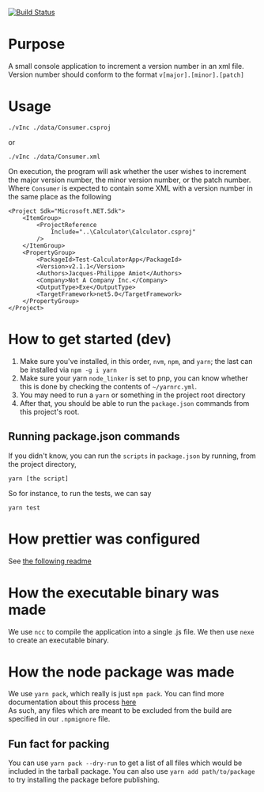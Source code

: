 [![Build Status](https://dev.azure.com/jacquespamiot/version-incrementor/_apis/build/status/Jacques-Philippe.vInc?branchName=azure-pipelines)](https://dev.azure.com/jacquespamiot/version-incrementor/_build/latest?definitionId=2&branchName=azure-pipelines)

# Purpose

A small console application to increment a version number in an xml file. Version number should conform to the format `v[major].[minor].[patch]`

# Usage

```
./vInc ./data/Consumer.csproj
```

or

```
./vInc ./data/Consumer.xml
```

On execution, the program will ask whether the user wishes to increment the major version number, the minor version number, or the patch number.
Where `Consumer` is expected to contain some XML with a version number in the same place as the following

```
<Project Sdk="Microsoft.NET.Sdk">
    <ItemGroup>
        <ProjectReference
            Include="..\Calculator\Calculator.csproj"
        />
    </ItemGroup>
    <PropertyGroup>
        <PackageId>Test-CalculatorApp</PackageId>
        <Version>v2.1.1</Version>
        <Authors>Jacques-Philippe Amiot</Authors>
        <Company>Not A Company Inc.</Company>
        <OutputType>Exe</OutputType>
        <TargetFramework>net5.0</TargetFramework>
    </PropertyGroup>
</Project>

```

# How to get started (dev)

1. Make sure you've installed, in this order, `nvm`, `npm`, and `yarn`; the last can be installed via `npm -g i yarn`
1. Make sure your yarn `node_linker` is set to pnp, you can know whether this is done by checking the contents of `~/yarnrc.yml`.
1. You may need to run a `yarn` or something in the project root directory
1. After that, you should be able to run the `package.json` commands from this project's root.

## Running package.json commands

If you didn't know, you can run the `scripts` in `package.json` by running, from the project directory,

```
yarn [the script]
```

So for instance, to run the tests, we can say

```
yarn test
```

# How prettier was configured

See [the following readme](https://classic.yarnpkg.com/en/package/lint-staged)

# How the executable binary was made

We use `ncc` to compile the application into a single .js file. We then use `nexe` to create an executable binary.

# How the node package was made

We use `yarn pack`, which really is just `npm pack`. You can find more documentation about this process [here](https://docs.npmjs.com/cli/v8/using-npm/developers#what-is-a-package)  
As such, any files which are meant to be excluded from the build are specified in our `.npmignore` file.

## Fun fact for packing

You can use `yarn pack --dry-run` to get a list of all files which would be included in the tarball package. You can also use `yarn add path/to/package` to try installing the package before publishing.
